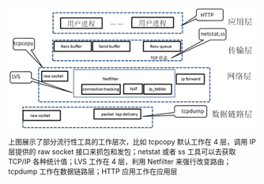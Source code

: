 ![img](.assets/%E7%BD%91%E7%BB%9C%E8%B0%83%E8%AF%95%E5%B7%A5%E5%85%B7/bde9eeef447f3b3199b481aee2f4e18d.png)

上图展示了部分流行性工具的工作层次，比如 tcpcopy 默认工作在 4 层，调用 IP 层提供的 raw socket 接口来抓包和发包；netstat 或者 ss 工具可以去获取 TCP/IP 各种统计值；LVS 工作在 4 层，利用 Netfilter 来强行改变路由；tcpdump 工作在数据链路层；HTTP 应用工作在应用层
